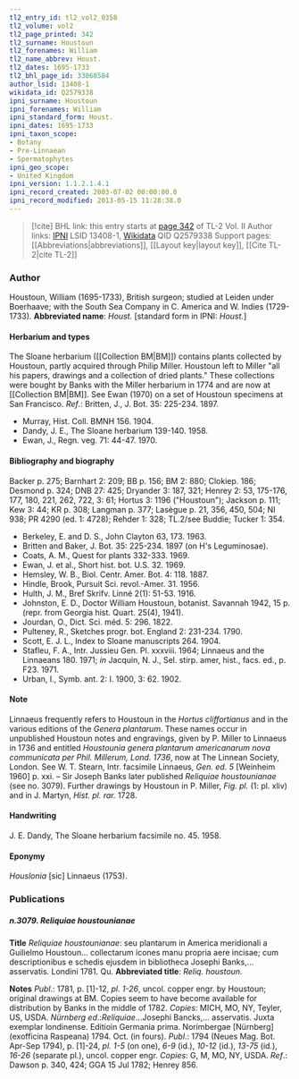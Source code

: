 ```yaml
---
tl2_entry_id: tl2_vol2_0358
tl2_volume: vol2
tl2_page_printed: 342
tl2_surname: Houstoun
tl2_forenames: William
tl2_name_abbrev: Houst.
tl2_dates: 1695-1733
tl2_bhl_page_id: 33068584
author_lsid: 13408-1
wikidata_id: Q2579338
ipni_surname: Houstoun
ipni_forenames: William
ipni_standard_form: Houst.
ipni_dates: 1695-1733
ipni_taxon_scope: 
- Botany
- Pre-Linnaean
- Spermatophytes
ipni_geo_scope: 
- United Kingdom
ipni_version: 1.1.2.1.4.1
ipni_record_created: 2003-07-02 00:00:00.0
ipni_record_modified: 2013-05-15 11:28:38.0
---
```


> [!cite] BHL link: this entry starts at [page 342](https://www.biodiversitylibrary.org/page/33068584) of TL-2 Vol. II
> Author links: [IPNI](https://www.ipni.org/a/13408-1) LSID 13408-1, [Wikidata](https://www.wikidata.org/wiki/Q2579338) QID Q2579338
> Support pages: [[Abbreviations|abbreviations]], [[Layout key|layout key]], [[Cite TL-2|cite TL-2]]

### Author

Houstoun, William (1695-1733), British surgeon; studied at Leiden under Boerhaave; with the South Sea Company in C. America and W. Indies (1729-1733). 
**Abbreviated name**: *Houst.* \[standard form in IPNI: *Houst.*\]

#### Herbarium and types

The Sloane herbarium ([[Collection BM|BM]]) contains plants collected by Houstoun, partly acquired through Philip Miller. Houstoun left to Miller "all his papers, drawings and a collection of dried plants." These collections were bought by Banks with the Miller herbarium in 1774 and are now at [[Collection BM|BM]]. See Ewan (1970) on a set of Houstoun specimens at San Francisco.
*Ref*.: Britten, J., J. Bot. 35: 225-234. 1897.
- Murray, Hist. Coll. BMNH 156. 1904.
- Dandy, J. E., The Sloane herbarium 139-140. 1958.
- Ewan, J., Regn. veg. 71: 44-47. 1970.

#### Bibliography and biography

Backer p. 275; Barnhart 2: 209; BB p. 156; BM 2: 880; Clokiep. 186; Desmond p. 324; DNB 27: 425; Dryander 3: 187, 321; Henrey 2: 53, 175-176, 177, 180, 221, 262, 722, 3: 61; Hortus 3: 1196 ("Houstoun"); Jackson p. 111; Kew 3: 44; KR p. 308; Langman p. 377; Lasègue p. 21, 356, 450, 504; NI 938; PR 4290 (ed. 1: 4728); Rehder 1: 328; TL.2/see Buddie; Tucker 1: 354.
- Berkeley, E. and D. S., John Clayton 63, 173. 1963.
- Britten and Baker, J. Bot. 35: 225-234. 1897 (on H's Leguminosae).
- Coats, A. M., Quest for plants 332-333. 1969.
- Ewan, J. et al., Short hist. bot. U.S. 32. 1969.
- Hemsley, W. B., Biol. Centr. Amer. Bot. 4: 118. 1887.
- Hindle, Brook, Pursuit Sci. revol.-Amer. 31. 1956.
- Hulth, J. M., Bref Skrifv. Linné 2(1): 51-53. 1916.
- Johnston, E. D., Doctor William Houstoun, botanist. Savannah 1942, 15 p. (repr. from Georgia hist. Quart. 25(4), 1941).
- Jourdan, O., Dict. Sci. méd. 5: 296. 1822.
- Pulteney, R., Sketches progr. bot. England 2: 231-234. 1790.
- Scott, E. J. L., Index to Sloane manuscripts 264. 1904.
- Stafleu, F. A., Intr. Jussieu Gen. Pl. xxxviii. 1964; Linnaeus and the Linnaeans 180. 1971; *in* Jacquin, N. J., Sel. stirp. amer, hist., facs. ed., p. F23. 1971.
- Urban, I., Symb. ant. 2: I. 1900, 3: 62. 1902.

#### Note

Linnaeus frequently refers to Houstoun in the *Hortus cliffortianus* and in the various editions of the *Genera plantarum*. These names occur in unpublished Houstoun notes and engravings, given by P. Miller to Linnaeus in 1736 and entitled *Houstounia genera plantarum americanarum nova communicata per Phil. Millerum, Lond. 1736*, now at The Linnean Society, London. See W. T. Stearn, Intr. facsimile Linnaeus, *Gen. ed. 5* \[Weinheim 1960\] p. xxi. – Sir Joseph Banks later published *Reliquiae houstounianae* (see no. 3079). Further drawings by Houstoun in P. Miller, *Fig. pl.* (1: pl. xliv) and in J. Martyn, *Hist. pl. rar.* 1728.

#### Handwriting

J. E. Dandy, The Sloane herbarium facsimile no. 45. 1958.

#### Eponymy

*Houslonia* \[sic\] Linnaeus (1753).

### Publications

##### n.3079. Reliquiae houstounianae

**Title**
*Reliquiae houstounianae*: seu plantarum in America meridionali a Guilielmo Houstoun... collectarum icones manu propria aere incisae; cum descriptionibus e schedis ejusdem in bibliotheca Josephi Banks,... asservatis. Londini 1781. Qu.
**Abbreviated title**: *Reliq. houstoun.*

**Notes**
*Publ*.: 1781, p. \[1\]-12, *pl. 1-26*, uncol. copper engr. by Houstoun; original drawings at BM. Copies seem to have become available for distribution by Banks in the middle of 1782.
*Copies*: MICH, MO, NY, Teyler, US, USDA.
*Nürnberg ed*.:*Reliquiae*...Josephi Bancks,... asservatis. Juxta exemplar londinense. Editioin Germania prima. Norimbergae \[Nürnberg\] (exofficina Raspeana) 1794. Oct. (in fours).
*Publ*.: 1794 (Neues Mag. Bot. Apr-Sep 1794), p. \[1\]-24, *pl. 1-5* (on one), *6-9* (id.), *10-12* (id.), *13-75* (id.), *16-26* (separate pl.), uncol. copper engr. *Copies*: G, M, MO, NY, USDA.
*Ref*.: Dawson p. 340, 424; GGA 15 Jul 1782; Henrey 856.


